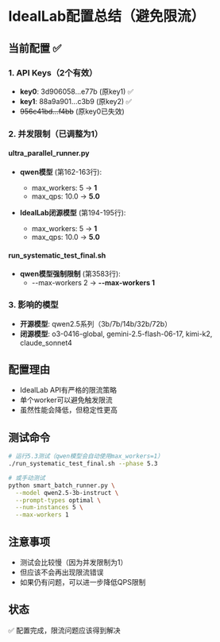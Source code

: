 # IdealLab配置总结（避免限流）

## 当前配置 ✅

### 1. API Keys（2个有效）
- **key0**: 3d906058...e77b (原key1) ✅
- **key1**: 88a9a901...c3b9 (原key2) ✅
- ~~956c41bd...f4bb~~ (原key0已失效)

### 2. 并发限制（已调整为1）

#### ultra_parallel_runner.py
- **qwen模型** (第162-163行):
  - max_workers: 5 → **1**
  - max_qps: 10.0 → **5.0**
  
- **IdealLab闭源模型** (第194-195行):
  - max_workers: 5 → **1** 
  - max_qps: 10.0 → **5.0**

#### run_systematic_test_final.sh
- **qwen模型强制限制** (第3583行):
  - --max-workers 2 → **--max-workers 1**

### 3. 影响的模型
- **开源模型**: qwen2.5系列（3b/7b/14b/32b/72b）
- **闭源模型**: o3-0416-global, gemini-2.5-flash-06-17, kimi-k2, claude_sonnet4

## 配置理由
- IdealLab API有严格的限流策略
- 单个worker可以避免触发限流
- 虽然性能会降低，但稳定性更高

## 测试命令
```bash
# 运行5.3测试（qwen模型会自动使用max_workers=1）
./run_systematic_test_final.sh --phase 5.3

# 或手动测试
python smart_batch_runner.py \
  --model qwen2.5-3b-instruct \
  --prompt-types optimal \
  --num-instances 5 \
  --max-workers 1
```

## 注意事项
- 测试会比较慢（因为并发限制为1）
- 但应该不会再出现限流错误
- 如果仍有问题，可以进一步降低QPS限制

## 状态
✅ 配置完成，限流问题应该得到解决
